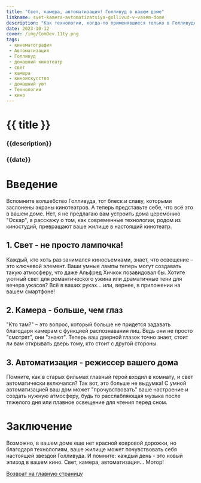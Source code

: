 ```yaml
---
title: "Свет, камера, автоматизация! Голливуд в вашем доме"
linkname: svet-kamera-avtomatizatsiya-gollivud-v-vasem-dome
description: "Как технологии, когда-то применявшиеся только в Голливуде, теперь делают ваш дом похожим на киностудию."
date: 2023-10-12
cover: /img/ComDev.11ty.png
tags: 
 - кинематография
 - Автоматизация
 - Голливуд
 - домашний кинотеатр
 - свет
 - камера
 - киноискусство
 - домашний уют
 - Технологии
 - кино
---
```


# {{ title }}
### {{description}}
### {{date}}

# Введение
Вспомните волшебство Голливуда, тот блеск и славу, которыми заслонены экраны кинотеатров. А теперь представьте себе, что всё это в вашем доме. Нет, я не предлагаю вам устроить дома церемонию "Оскар", а расскажу о том, как современные технологии, родом из киностудий, превращают ваше жилище в настоящий кинотеатр.

## 1. Свет - не просто лампочка!
Каждый, кто хоть раз занимался киносъемками, знает, что освещение – это ключевой элемент. Ваши умные лампы теперь могут создавать такую атмосферу, что даже Альфред Хичкок позавидовал бы. Хотите уютный свет для романтического ужина или драматичные тени для вечера ужасов? Всё в ваших руках... или, вернее, в приложении на вашем смартфоне!

## 2. Камера - больше, чем глаз
"Кто там?" – это вопрос, который больше не придется задавать благодаря камерам с функцией распознавания лиц. Ведь они не просто "смотрят", они "знают". Теперь ваш дверной глазок точно знает, стоит ли вам открывать дверь тому, кто стоит с другой стороны.

## 3. Автоматизация - режиссер вашего дома
Помните, как в старых фильмах главный герой входил в комнату, и свет автоматически включался? Так вот, это больше не выдумка! С умной автоматизацией ваш дом может "прочувствовать" ваше настроение и создать нужную атмосферу, будь то расслабляющая музыка после тяжелого дня или плавное освещение для чтения перед сном.

# Заключение
Возможно, в вашем доме еще нет красной ковровой дорожки, но благодаря технологиям, ваше жилище может почувствовать себя настоящей звездой Голливуда. И помните: каждый день - это новый эпизод в вашем кино. Свет, камера, автоматизация... Мотор!

[Возврат на главную страницу](/)